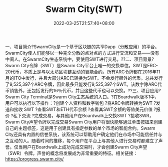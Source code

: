 ﻿---
weight: 
title: "Swarm City(SWT)"
description: "SwarmCity是一个基于区块链的共享Dapp（分散应用）的平台"
date: 2022-03-25T21:57:40+08:00
lastmod: 2022-03-25T16:45:40+08:00
draft: false
authors: ["Metabd"]
featuredImage: "swarm-cityswt.webp"
link: ""
tags: ["数字代币","Swarm City(SWT)"]
categories: ["navigation"]
navigation: ["数字代币"]
lightgallery: true
toc: true
pinned: false
recommend: false
recommend1: false
---
一、项目简介?SwarmCity是一个基于区块链的共享Dapp（分散应用）的平台。SwarmCity使人们能够以一种完全分散的点对点的方式进行交流和交易——没有中间人。在SwarmCity生态系统中，要使用SWT进行交易。??二、项目背景?Swarm City令牌（SWT）是Swarm City平台上唯一的交换单位。SWT是ERC-20代币，本质上是与以太坊区块链互动的智能合约。所有ARC令牌都在2016年11月的ITO中发行，并且大部分ARC已转换为SWT。不会发行额外的代币。总共发行了9,525,397个ARC令牌，因此最多只能发行9,525,397个SWT。该数字除ARC代币销售外，还包括发行的16％代币，并且这些代币也可以交换。??三、项目应用?Swarm City Terminal是Swarm City生态系统的入口。?在Boardwalk版本1中，用户可以执行以下操作：?创建个人资料和数字钱包
?将ARC令牌转换为SWT
?发送和接收 SWT
?查看SWT和ETH代币余额
?查看其SWT余额的等值美元价值
?报价
?私下交流
?完成交易，与其他用户在Boardwalk上交换SWT
?接收SWR，Swarm City声望令牌以完成交易Swarm City用户将很快能够通过单击按钮来创建自己的主题标签，这是用于创建具有指定参数的单个市场的智能合约。Swarm City还具有内置的信誉系统，该系统可以帮助用户确定他们在市场中可能信任并与之互动的人。随着时间的推移，每个用户在平台上与其他人进行交易时都建立了声誉。仅当用户在Boardwalk上成功完成交易时，才会创建Swarm City声望（SWR）令牌。声誉的概念将发展成为非常重要的特征。相关链接：
https://progress.swarm.city/
